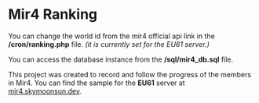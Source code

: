 # Mir4 Ranking

You can change the world id from the mir4 official api link in the **/cron/ranking.php** file. *(it is currently set for the EU61 server.)*

You can access the database instance from the **/sql/mir4_db.sql** file.

This project was created to record and follow the progress of the members in Mir4. You can find the sample for the **EU61** server at [mir4.skymoonsun.dev](https://mir4.skymoonsun.dev "mir4.skymoonsun.dev").
